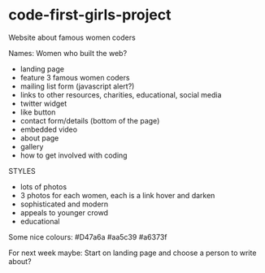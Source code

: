 # code-first-girls-project
Website about famous women coders

Names: Women who built the web?

- landing page
- feature 3 famous women coders
- mailing list form (javascript alert?)
- links to other resources, charities, educational, social media
- twitter widget
- like button
- contact form/details (bottom of the page)
- embedded video 
- about page
- gallery
- how to get involved with coding

STYLES

- lots of photos
- 3 photos for each women, each is a link hover and darken
- sophisticated and modern
- appeals to younger crowd 
- educational

Some nice colours:
#D47a6a
#aa5c39
#a6373f

For next week maybe: Start on landing page and choose a person to write about?
